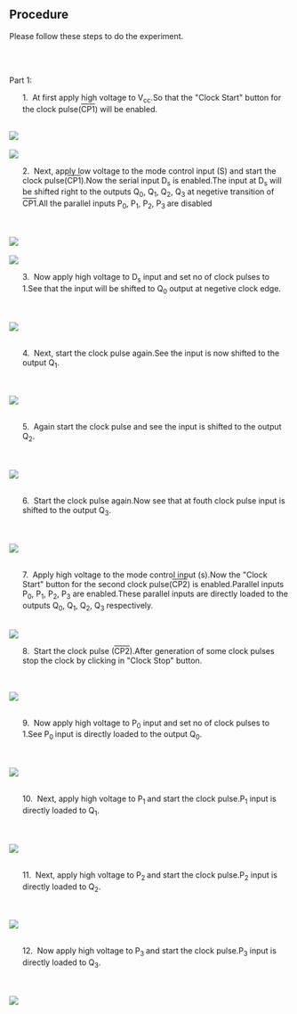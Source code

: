 ## Procedure

 <div class="content" id="experiment-article-section-5-content">                            
                            <p><p>Please follow these steps to do the experiment.</p>
                            <br />
                            <br />
                            
<p style="font-weight:500px;">Part 1:</p>
                         
<ul style="list-style:none">
 
<li class="expt1"> 1.&nbsp; At first apply high voltage to V<sub>cc</sub>.So that the "Clock Start" button
	for the clock pulse(<font style="text-decoration:overline">CP1</font>) will be enabled.<br/>
   
 </ul>    
    <br />
    </li>                      
  <img src="images/exp91.jpg" />
                                <br />
								<br />
								
<img src="images/exp92.jpg" />
                               
  <br />                    
         <ul style="list-style:none">
 
<li class="expt1"> 2.&nbsp;  Next, apply low voltage to the mode control input (S) and start the clock pulse(<font style="text-decoration:overline">CP1</font>).Now the serial input D<sub>s</sub> is enabled.The input at D<sub>s</sub> will be shifted right to the outputs Q<sub>0</sub>, Q<sub>1</sub>, Q<sub>2</sub>, Q<sub>3</sub> at negetive transition of <font style="text-decoration:overline">CP1</font>.All the parallel inputs P<sub>0</sub>, P<sub>1</sub>, P<sub>2</sub>, P<sub>3 </sub> are disabled <br/>
    
</ul>    
    <br />
    </li>                      
  
 <br />
                               <img src="images/exp93.jpg" />
                                <br />
                                <br />
								  <img src="images/exp95.jpg" />
								  <br />
                               
                                                       
 <ul style="list-style:none">
 
 <li class="expt1"> 3.&nbsp;  Now apply high voltage to D<sub>s</sub> input and set no of clock pulses to 1.See that the input will be shifted to
	Q<sub>0</sub> output at negetive clock edge.<br/>
    
</ul>    
    <br />
    </li>                      
   
 <br />
                                <img src="images/exp96.jpg" />
                                <br />
                                <br />
                             
<ul style="list-style:none">
 
<li class="expt1"> 4.&nbsp;  Next, start the clock pulse again.See the input is now shifted to the output Q<sub>1</sub>. <br/>
    
 </ul>    
    <br />
    </li>                      
   
 <br />
                               <img src="images/exp97.jpg" />
                                <br />
                                <br />
                               
 <ul style="list-style:none">
    <li class="expt1"> 5.&nbsp;  Again start the clock pulse and see the input is shifted to the output Q<sub>2</sub>. <br/>
    
</ul>    
    <br />
    </li>                      
   
 <br />
                             <img src="images/exp98.jpg" />
                               
  <br />
                                <br />
								
<ul style="list-style:none">
    <li class="expt1"> 6.&nbsp;  Start the clock pulse again.Now see that at fouth clock pulse input is shifted to the output Q<sub>3</sub>. <br/>
    
</ul>    
    <br />
    </li>                      
   
 <br />
                             <img src="images/exp99.jpg" />
							 <br />
                              <br />
								
                                

 <ul style="list-style:none">
 
<li class="expt1"> 7.&nbsp; Apply high voltage to the mode control input (s).Now the "Clock Start" button for the second clock pulse(<font style="text-decoration:overline">CP2</font>) is enabled.Parallel inputs P<sub>0</sub>, P<sub>1</sub>, P<sub>2</sub>, P<sub>3</sub> are enabled.These parallel
	inputs are directly loaded to the outputs Q<sub>0</sub>, Q<sub>1</sub>, Q<sub>2</sub>, Q<sub>3</sub> respectively.<br/>
   
 </ul>    
    <br />
    </li>                      
  <img src="images/exp910.jpg" />
                                <br />
                               
                              
<ul style="list-style:none">
 
<li class="expt1"> 8.&nbsp;  Start the clock pulse (<font style="text-decoration:overline">CP2</font>).After generation of some clock pulses stop the clock by clicking in "Clock Stop" button.<br/>
    
</ul>    
    <br />
    </li>                      
  
 <br />
                               <img src="images/exp911.jpg" />
                                <br />
                                <br />
                               
                                                       
 <ul style="list-style:none">
 
 <li class="expt1"> 9.&nbsp;  Now apply high voltage to P<sub>0</sub> input and set no of clock pulses to 1.See P<sub>0 </sub> input is directly loaded to the output Q<sub>0</sub>.<br/>
    
</ul>    
    <br />
    </li>                      
   
 <br />
                                <img src="images/exp913.jpg" />
                                <br />
                                <br />
                             
 <ul style="list-style:none">
 
 <li class="expt1"> 10.&nbsp;  Next, apply high voltage to P<sub>1 </sub> and start the clock pulse.P<sub>1</sub> input is directly loaded to Q<sub>1</sub>. <br/>
    
 </ul>    
    <br />
    </li>                      
   
  <br />
                               <img src="images/exp914.jpg" />
                                <br />
                                <br />
                               
 <ul style="list-style:none">
    <li class="expt1"> 11.&nbsp;  Next, apply high voltage to P<sub>2 </sub> and start the clock pulse.P<sub>2</sub> input is directly loaded to Q<sub>2</sub>. <br/>
    
 </ul>    
    <br />
    </li>                      
   
 <br />
                             <img src="images/exp915.jpg" />
                               
 <br />
                                <br />
								
<ul style="list-style:none">
    <li class="expt1"> 12.&nbsp;  Now apply high voltage to P<sub>3 </sub> and start the clock pulse.P<sub>3</sub> input is directly loaded to Q<sub>3</sub>. <br/>
    
 </ul>    
    <br />
    </li>                      
   
 <br />
                             <img src="images//exp916.jpg" />
							 <br />
                             <br /></p>                            
                        </div>
